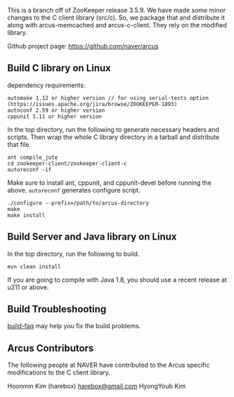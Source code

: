 This is a branch off of ZooKeeper release 3.5.9.  We have made some minor
changes to the C client library (src/c).  So, we package that and distribute
it along with arcus-memcached and arcus-c-client.  They rely on the modified library.

Github project page:
https://github.com/naver/arcus

## Build C library on Linux

dependency requirements:

    automake 1.12 or higher version // for using serial-tests option (https://issues.apache.org/jira/browse/ZOOKEEPER-1893)
    autoconf 2.59 or higher version
    cppunit 1.11 or higher version

In the top directory, run the following to generate necessary headers and
scripts.  Then wrap the whole C library directory in a tarball and distribute
that file.

    ant compile_jute
    cd zookeeper-client/zookeeper-client-c
    autoreconf -if

Make sure to install ant, cppunit, and cppunit-devel before running the above.
`autoreconf` generates configure script.

    ./configure --prefix=/path/to/arcus-directory
    make
    make install

## Build Server and Java library on Linux

In the top directory, run the following to build.

    mvn clean install

If you are going to compile with Java 1.8, you should use a recent release at u211 or above.

## Build Troubleshooting

[build-faq](https://github.com/naver/arcus/blob/master/docs/build-faq.md) may help you fix the build problems.

## Arcus Contributors

The following people at NAVER have contributed to the Arcus specific
modifications to the C client library.

Hoonmin Kim (harebox) <harebox@gmail.com>
HyongYoub Kim

